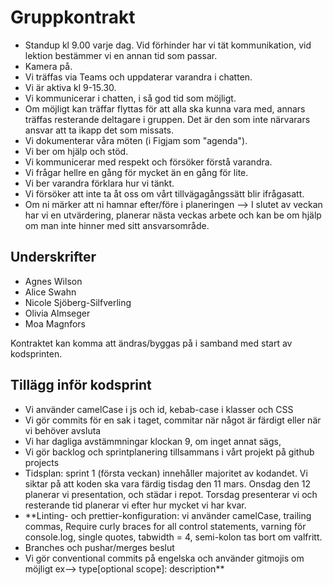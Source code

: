 # Gruppkontrakt
- Standup kl 9.00 varje dag. Vid förhinder har vi tät kommunikation, vid lektion bestämmer vi en annan tid som passar.
- Kamera på.
- Vi träffas via Teams och uppdaterar varandra i chatten.
- Vi är aktiva kl 9-15.30.
- Vi kommunicerar i chatten, i så god tid som möjligt.
- Om möjligt kan träffar flyttas för att alla ska kunna vara med, annars träffas resterande deltagare i gruppen. Det är den som inte närvarars ansvar att ta ikapp det som missats.
- Vi dokumenterar våra möten (i Figjam som "agenda").
- Vi ber om hjälp och stöd.
- Vi kommunicerar med respekt och försöker förstå varandra.
- Vi frågar hellre en gång för mycket än en gång för lite.
- Vi ber varandra förklara hur vi tänkt.
- Vi försöker att inte ta åt oss om vårt tillvägagångssätt blir ifrågasatt.
- Om ni märker att ni hamnar efter/före i planeringen --> I slutet av veckan har vi en utvärdering, planerar nästa veckas arbete och kan be om hjälp om man inte hinner med sitt ansvarsområde.

## Underskrifter 
- Agnes Wilson 
- Alice Swahn 
- Nicole Sjöberg-Silfverling
- Olivia Almseger 
- Moa Magnfors 

Kontraktet kan komma att ändras/byggas på i samband med start av kodsprinten. 

## Tillägg inför kodsprint
- Vi använder camelCase i js och id, kebab-case i klasser och CSS
- Vi gör commits för en sak i taget, commitar när något är färdigt eller när vi behöver avsluta
- Vi har dagliga avstämmningar klockan 9, om inget annat sägs, 
- Vi gör backlog och sprintplanering tillsammans i vårt projekt på github projects
- Tidsplan: sprint 1 (första veckan) innehåller majoritet av kodandet. Vi siktar på att koden ska vara   färdig tisdag den 11 mars. Onsdag den 12 planerar vi presentation, och städar i repot. Torsdag presenterar vi och resterande tid planerar vi efter hur mycket vi har kvar. 
- **Linting- och prettier-konfiguration: vi använder camelCase, trailing commas, Require curly braces for all control statements, varning för console.log, single quotes, tabwidth = 4, semi-kolon tas bort om valfritt.
- Branches och pushar/merges beslut
- Vi gör conventional commits på engelska och använder gitmojis om möjligt ex--> type[optional scope]: description** 